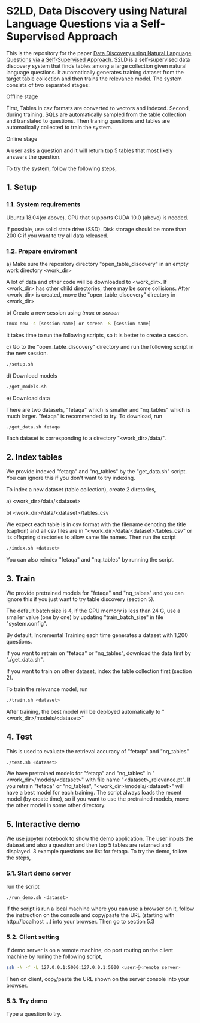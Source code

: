 # S2LD, Data Discovery using Natural Language Questions via a Self-Supervised Approach
This is the repository for the paper [Data Discovery using Natural Language Questions via a Self-Supervised Approach](https://arxiv.org/abs/2301.03560).
S2LD is a self-supervised data discovery system that finds tables among a large collection given natural language questions. It automatically generates training dataset from the target table collection and then trains the relevance model.
The system consists of two separated stages:

Offline stage 

   First, Tables in csv formats are converted to vectors and indexed. Second, during training, SQLs are automatically sampled from the table collection and translated to questions. Then traning questions and tables are automatically collected to train the system.     

Online stage

   A user asks a question and it will return top 5 tables that most likely answers the question.

To try the system, follow the following steps,

## 1. Setup
### 1.1. System requirements

Ubuntu 18.04(or above). GPU that supports CUDA 10.0 (above) is needed.

If possible, use solid state drive (SSD). Disk storage should be more than 200 G if you want to try all data released. 

### 1.2. Prepare enviroment

a) Make sure the repository directory "open_table_discovery" in an empty work directory <work_dir>
 
   A lot of data and other code will be downloaded to <work_dir>. If <work_dir> has other child directories, there may be some collisions. After <work_dir> is created, move the "open_table_discovery" directory in <work_dir> 
   
b) Create a new session using *tmux* or *screen*
   ```   bash
   tmux new -s [session name] or screen -S [session name] 
   ```
   It takes time to run the following scripts, so it is better to create a session.

c) Go to the "open_table_discovery" directory and run the following script in the new session.
   ```   bash
   ./setup.sh
   ```
d) Download models
   ```   bash
   ./get_models.sh
   ```
e) Download data

   There are two datasets, "fetaqa" which is smaller and "nq_tables" which is much larger. 
   "fetaqa" is recommended to try.
   To download, run
   ```   bash
   ./get_data.sh fetaqa
   ```
   Each dataset is corresponding to a directory "<work_dir>/data/<dataset>". 

## 2. Index tables
   We provide indexed "fetaqa" and "nq_tables" by the "get_data.sh" script. 
   You can ignore this if you don't want to try indexing.
   
   To index a new dataset (table collection), create 2 diretories,
    
   a) <work_dir>/data/\<dataset\>
   
   b) <work_dir>/data/\<dataset\>/tables_csv 
   
   We expect each table is in csv format with the filename denoting the title (caption) 
   and all csv files are in "<work_dir>/data/\<dataset\>/tables_csv" or 
   its offspring directories to allow same file names.
   Then run the script
   ```   bash
   ./index.sh <dataset>
   ```
   You can also reindex "fetaqa" and "nq_tables" by running the script.

## 3. Train
   We provide pretrained models for "fetaqa" and "nq_talbes" and 
   you can ignore this if you just want to try table discovery (section 5).  
    
   The default batch size is 4, if the GPU memory is less than 24 G, use a smaller value (one by one) by updating "train_batch_size" in file "system.config". 
   
   By default, Incremental Training each time generates a dataset with 1,200 questions.
   
   If you want to retrain on "fetaqa" or "nq_tables", download the data first by "./get_data.sh". 
   
   If you want to train on other dataset, index the table collection first (section 2). 

   To train the relevance model, run
   ```   bash
   ./train.sh <dataset>
   ```
   After training, the best model will be deployed automatically to "<work_dir>/models/\<dataset\>" 

## 4. Test
   This is used to evaluate the retrieval accuracy of "fetaqa" and "nq_tables"
   ```   bash
   ./test.sh <dataset>
   ```
   We have pretrained models for "fetaqa" and "nq_tables" in 
   "<work_dir>/models/\<dataset\>" with file name "\<dataset\>_relevance.pt". 
   If you retrain "fetaqa" or "nq_tables", "<work_dir>/models/\<dataset\>" will have a best model for each training. 
   The script always loads the recent model (by create time), 
   so if you want to use the pretrained models, move the other model in some other directory.
    
## 5. Interactive demo 
   We use jupyter notebook to show the demo application.
   The user inputs the dataset and also a question and then top 5 tables are returned and displayed. 
   3 example questions are list for fetaqa. To try the demo, follow the steps,

### 5.1. Start demo server 
   run the script
   ```   bash
   ./run_demo.sh <dataset>
   ```
   If the script is run a local machine where you can use a browser on it, 
   follow the instruction on the console and 
   copy/paste the URL (starting with  http://localhost ...) into your browser. Then go to section 5.3
   
### 5.2. Client setting 
   If demo server is on a remote machine, do port routing on the client machine by runing the following script,
   ```   bash
   ssh -N -f -L 127.0.0.1:5000:127.0.0.1:5000 <user>@<remote server>
   ```
   Then on client, copy/paste the URL shown on the server console into your browser.
    
### 5.3. Try demo 
   Type a question to try.
   
